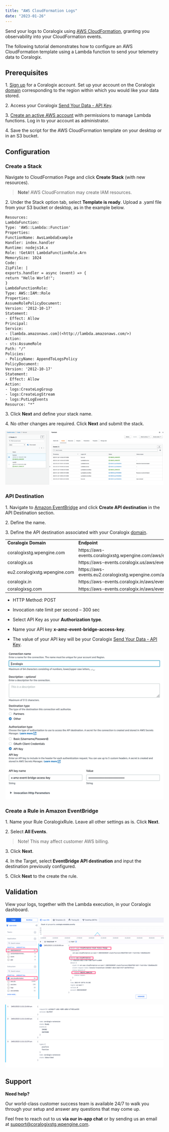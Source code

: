 ```yaml
---
title: "AWS CloudFormation Logs"
date: "2023-01-26"
---
```


Send your logs to Coralogix using [AWS CloudFormation](https://aws.amazon.com/cloudformation/), granting you observability into your CloudFormation events.

The following tutorial demonstrates how to configure an AWS CloudFormation template using a Lambda function to send your telemetry data to Coralogix.

## Prerequisites

1\. [Sign up](https://signup.coralogixstg.wpengine.com/#/) for a Coralogix account. Set up your account on the Coralogix [domain](https://coralogixstg.wpengine.com/docs/coralogix-domain/) corresponding to the region within which you would like your data stored.

2\. Access your Coralogix [Send Your Data - API Key](https://coralogixstg.wpengine.com/docs/send-your-data-api-key/).

3\. [Create an active AWS account](https://docs.aws.amazon.com/accounts/latest/reference/manage-acct-creating.html) with permissions to manage Lambda functions. Log in to your account as administrator.

4\. Save the script for the AWS CloudFormation template on your desktop or in an S3 bucket.

## Configuration

### Create a Stack

Navigate to CloudFormation Page and click **Create Stack** (with new resources).

> **Note**! AWS CloudFormation may create IAM resources.

2\. Under the Stack option tab, select **Template is ready**. Upload a .yaml file from your S3 bucket or desktop, as in the example below.

```
Resources:
LambdaFunction:
Type: 'AWS::Lambda::Function'
Properties:
FunctionName: AwsLambdaExample
Handler: index.handler
Runtime: nodejs14.x
Role: !GetAtt LambdaFunctionRole.Arn
MemorySize: 1024
Code:
ZipFile: |
exports.handler = async (event) => {
return "Hello World!";
}
LambdaFunctionRole:
Type: AWS::IAM::Role
Properties:
AssumeRolePolicyDocument:
Version: '2012-10-17'
Statement:
- Effect: Allow
Principal:
Service:
- [lambda.amazonaws.com](<http://lambda.amazonaws.com/>)
Action:
- sts:AssumeRole
Path: "/"
Policies:
- PolicyName: AppendToLogsPolicy
PolicyDocument:
Version: '2012-10-17'
Statement:
- Effect: Allow
Action:
- logs:CreateLogGroup
- logs:CreateLogStream
- logs:PutLogEvents
Resource: "*"

```

3\. Click **Next** and define your stack name.

4\. No other changes are required. Click **Next** and submit the stack.

![](images/image-46-1024x348.png)

### API Destination

1\. Navigate to [Amazon EventBridge](https://aws.amazon.com/eventbridge/) and click **Create API destination** in the API Destination section.

2\. Define the name.

3\. Define the API destination associated with your Coralogix [domain](https://coralogixstg.wpengine.com/docs/coralogix-domain/).

<table><tbody><tr><td><strong>Coralogix Domain</strong></td><td><strong>Endpoint</strong></td></tr><tr><td>coralogixstg.wpengine.com</td><td>https://aws-events.coralogixstg.wpengine.com/aws/event</td></tr><tr><td>coralogix.us</td><td>https://aws-events.coralogix.us/aws/event</td></tr><tr><td>eu2.coralogixstg.wpengine.com</td><td>https://aws-events.eu2.coralogixstg.wpengine.com/aws/event</td></tr><tr><td>coralogix.in</td><td>https://aws-events.coralogix.in/aws/event</td></tr><tr><td>coralogixsg.com</td><td>https://aws-events.coralogix.in/aws/event</td></tr></tbody></table>

- HTTP Method: POST

- Invocation rate limit per second – 300 sec

- Select API Key as your **Authorization type**.

- Name your API key **x-amz-event-bridge-access-key**.

- The value of your API key will be your Coralogix [Send Your Data - API Key](https://coralogixstg.wpengine.com/docs/send-your-data-api-key/).

![](images/image-47-1024x950.png)

### Create a Rule in Amazon EventBridge

1\. Name your Rule CoralogixRule. Leave all other settings as is. Click **Next**.

2\. Select **All Events**.

> Note! This may affect customer AWS billing.

3\. Click **Next**.

4\. In the Target, select **EventBridge API destination** and input the destination previously configured.

5\. Click **Next** to the create the rule.

## Validation

View your logs, together with the Lambda execution, in your Coralogix dashboard.

![](images/image-48-1024x530.png)

![](images/image-49-1024x405.png)

## Support

**Need help?**

Our world-class customer success team is available 24/7 to walk you through your setup and answer any questions that may come up.

Feel free to reach out to us **via our in-app chat** or by sending us an email at [support@coralogixstg.wpengine.com](mailto:support@coralogixstg.wpengine.com).
